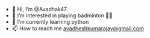 - 👋 Hi, I’m @Avadhak47
- 👀 I’m interested in playing badminton 🏸🏸
- 🌱 I’m currently learning python
- 📫 How to reach me avadheshkumarajay@gmail.com

<!---
Avadhak47/Avadhak47 is a ✨ special ✨ repository because its `README.md` (this file) appears on your GitHub profile.
You can click the Preview link to take a look at your changes.
--->

